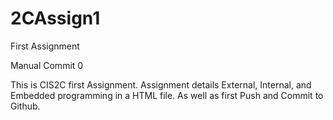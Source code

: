 # 2CAssign1
First Assignment

Manual Commit 0

This is CIS2C first Assignment. Assignment details External, Internal, and Embedded programming in a HTML file. As well as first Push and Commit to Github.